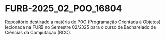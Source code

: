 # FURB-2025_02_POO_16804
Repositório destinado a matéria de POO (Programação Orientada à Objetos) lecionada na FURB no Semestre 02/2025 para o curso de Bacharelado de Ciências da Computação (BCC).
